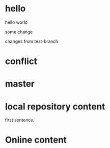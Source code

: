 # hello
hello world

some change


changes from test-branch

# conflict

# master

# local repository content

first sentence.

# Online content
